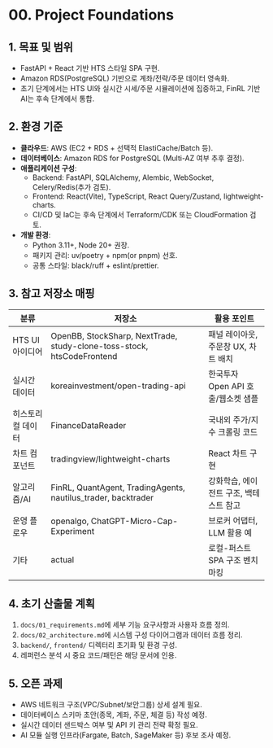 ﻿# 00. Project Foundations

## 1. 목표 및 범위
- FastAPI + React 기반 HTS 스타일 SPA 구현.
- Amazon RDS(PostgreSQL) 기반으로 계좌/전략/주문 데이터 영속화.
- 초기 단계에서는 HTS UI와 실시간 시세/주문 시뮬레이션에 집중하고, FinRL 기반 AI는 후속 단계에서 통합.

## 2. 환경 기준
- **클라우드**: AWS (EC2 + RDS + 선택적 ElastiCache/Batch 등).
- **데이터베이스**: Amazon RDS for PostgreSQL (Multi-AZ 여부 추후 결정).
- **애플리케이션 구성**:
  - Backend: FastAPI, SQLAlchemy, Alembic, WebSocket, Celery/Redis(추가 검토).
  - Frontend: React(Vite), TypeScript, React Query/Zustand, lightweight-charts.
  - CI/CD 및 IaC는 후속 단계에서 Terraform/CDK 또는 CloudFormation 검토.
- **개발 환경**:
  - Python 3.11+, Node 20+ 권장.
  - 패키지 관리: uv/poetry + npm(or pnpm) 선호.
  - 공통 스타일: black/ruff + eslint/prettier.

## 3. 참고 저장소 매핑
| 분류 | 저장소 | 활용 포인트 |
|------|---------|-------------|
| HTS UI 아이디어 | OpenBB, StockSharp, NextTrade, study-clone-toss-stock, htsCodeFrontend | 패널 레이아웃, 주문창 UX, 차트 배치 |
| 실시간 데이터 | koreainvestment/open-trading-api | 한국투자 Open API 호출/웹소켓 샘플 |
| 히스토리컬 데이터 | FinanceDataReader | 국내외 주가/지수 크롤링 코드 |
| 차트 컴포넌트 | tradingview/lightweight-charts | React 차트 구현 |
| 알고리즘/AI | FinRL, QuantAgent, TradingAgents, nautilus_trader, backtrader | 강화학습, 에이전트 구조, 백테스트 참고 |
| 운영 플로우 | openalgo, ChatGPT-Micro-Cap-Experiment | 브로커 어댑터, LLM 활용 예 |
| 기타 | actual | 로컬-퍼스트 SPA 구조 벤치마킹 |

## 4. 초기 산출물 계획
1. `docs/01_requirements.md`에 세부 기능 요구사항과 사용자 흐름 정의.
2. `docs/02_architecture.md`에 시스템 구성 다이어그램과 데이터 흐름 정리.
3. `backend/`, `frontend/` 디렉터리 초기화 및 환경 구성.
4. 레퍼런스 분석 시 중요 코드/패턴은 해당 문서에 인용.

## 5. 오픈 과제
- AWS 네트워크 구조(VPC/Subnet/보안그룹) 상세 설계 필요.
- 데이터베이스 스키마 초안(종목, 계좌, 주문, 체결 등) 작성 예정.
- 실시간 데이터 샌드박스 여부 및 API 키 관리 전략 확정 필요.
- AI 모듈 실행 인프라(Fargate, Batch, SageMaker 등) 후보 조사 예정.
